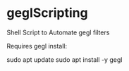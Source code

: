 # geglScripting

Shell Script to Automate gegl filters

Requires gegl install:

sudo apt update
sudo apt install -y gegl
